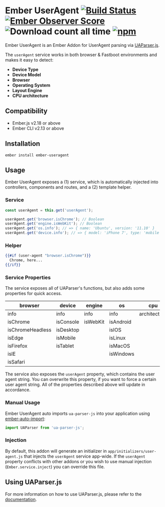 Ember UserAgent [![Build Status](https://travis-ci.org/willviles/ember-useragent.svg)](https://travis-ci.org/willviles/ember-useragent) [![Ember Observer Score](http://emberobserver.com/badges/ember-useragent.svg)](http://emberobserver.com/addons/ember-useragent) ![Download count all time](https://img.shields.io/npm/dt/ember-useragent.svg) [![npm](https://img.shields.io/npm/v/ember-useragent.svg)](https://www.npmjs.com/package/ember-useragent)
======

Ember UserAgent is an Ember Addon for UserAgent parsing via [UAParser.js](https://github.com/faisalman/ua-parser-js).

The `userAgent` service works in both browser & Fastboot environments and makes it easy to detect:

* **Device Type**
* **Device Model**
* **Browser**
* **Operating System**
* **Layout Engine**
* **CPU architecture**


Compatibility
------------------------------------------------------------------------------

* Ember.js v2.18 or above
* Ember CLI v2.13 or above


Installation
------------------------------------------------------------------------------

```
ember install ember-useragent
```

## Usage

Ember UserAgent exposes a (1) service, which is automatically injected into controllers, components and routes, and a (2) template helper.

### Service

```javascript
const userAgent = this.get('userAgent');

userAgent.get('browser.isChrome'); // Boolean
userAgent.get('engine.isWebKit'); // Boolean
userAgent.get('os.info'); // => { name: 'Ubuntu', version: '11.10' }
userAgent.get('device.info'); // => { model: 'iPhone 7', type: 'mobile', vendor: 'Apple'}
```

### Helper

```handlebars
{{#if (user-agent "browser.isChrome")}}
  Chrome, here...
{{/if}}
```

### Service Properties

The service exposes all of UAParser's functions, but also adds some properties for quick access.

| browser          | device    | engine   | os        | cpu          |
|------------------|-----------|----------|-----------|--------------|
| info             | info      | info     | info      | architecture |
| isChrome         | isConsole | isWebKit | isAndroid |              |
| isChromeHeadless | isDesktop |          | isIOS     |              |
| isEdge           | isMobile  |          | isLinux   |              |
| isFirefox        | isTablet  |          | isMacOS   |              |
| isIE             |           |          | isWindows |              |
| isSafari         |           |          |           |              |

The service also exposes the `userAgent` property, which contains the user agent string.
You can overwrite this property, if you want to force a certain user agent string.
All of the properties described above will update in accordance.

### Manual Usage

Ember UserAgent auto imports `ua-parser-js` into your application using [ember-auto-import](https://github.com/ef4/ember-auto-import):

```js
import UAParser from 'ua-parser-js';
```

### Injection

By default, this addon will generate an initializer in `app/initializers/user-agent.js` that injects the `userAgent` service app-wide. If the `userAgent` property conflicts with other addons or you wish to use manual injection (`Ember.service.inject`) you can override this file.

## Using UAParser.js

For more information on how to use UAParser.js, please refer to the [documentation](https://github.com/faisalman/ua-parser-js#methods).
